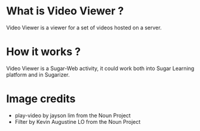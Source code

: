 # What is Video Viewer ?

Video Viewer is a viewer for a set of videos hosted on a server.

# How it works ?

Video Viewer is a Sugar-Web activity, it could work both into Sugar Learning platform and in Sugarizer.

# Image credits

* play-video by jayson lim from the Noun Project 
* Filter by Kevin Augustine LO from the Noun Project

